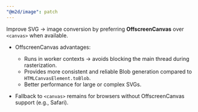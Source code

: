 ```yaml
---
"@m2d/image": patch
---
```


Improve SVG → image conversion by preferring **OffscreenCanvas** over `<canvas>` when available.

- OffscreenCanvas advantages:
  - Runs in worker contexts → avoids blocking the main thread during rasterization.
  - Provides more consistent and reliable Blob generation compared to `HTMLCanvasElement.toBlob`.
  - Better performance for large or complex SVGs.

- Fallback to `<canvas>` remains for browsers without OffscreenCanvas support (e.g., Safari).
